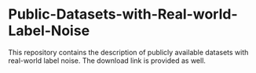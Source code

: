 # Public-Datasets-with-Real-world-Label-Noise
This repository contains the description of publicly available datasets with real-world label noise. The download link is provided as well.
